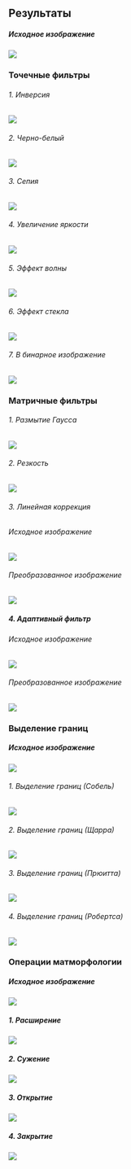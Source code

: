 ## Результаты

##### Исходное изображение
![](img/origin1.jpg)

### Точечные фильтры

###### 1. Инверсия
![](img/Inverse.png)

###### 2. Черно-белый
![](img/GrayScale.png)

###### 3. Сепия
![](img/Sepia.png)

###### 4. Увеличение яркости
![](img/Brightness.png)

###### 5. Эффект волны
![](img/Waves.png)

###### 6. Эффект стекла
![](img/Glass.png)

###### 7. В бинарное изображение
![](img/Binary.png)

### Матричные фильтры

###### 1. Размытие Гаусса
![](img/Gauss.png)

###### 2. Резкость
![](img/Harshness.png)

###### 3. Линейная коррекция

###### Исходное изображение
![](img/origin5.png)

###### Преобразованное изображение
![](img/LinearCorrection.png)

##### 4. Адаптивный фильтр

###### Исходное изображение
![](img/origin4.png)

###### Преобразованное изображение
![](img/Adaptive.png)

### Выделение границ

##### Исходное изображение
![](img/origin3.jpg)

###### 1. Выделение границ (Собель)
![](img/Sobel.png)

###### 2. Выделение границ (Щарра)
![](img/Scharr.png)

###### 3. Выделение границ (Прюитта)
![](img/Prewitte.png)

###### 4. Выделение границ (Робертса)
![](img/Roberts.png)

### Операции матморфологии

##### Исходное изображение
![](img/origin2.jpg)

##### 1. Расширение
![](img/Dilation.png)

##### 2. Сужение
![](img/Erosion.png)

##### 3. Открытие
![](img/Opening.png)

##### 4. Закрытие
![](img/Closing.png)
